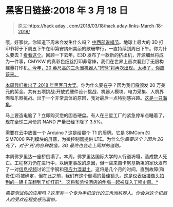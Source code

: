 # 黑客日链接:2018 年 3 月 18 日

> 原文:[https://hack aday . com/2018/03/18/hack aday-links-March-18-2018/](https://hackaday.com/2018/03/18/hackaday-links-march-18-2018/)

哦，好家伙。你知道下周末会发生什么吗？ [中西部说唱节](https://www.eventbrite.com/e/2018-midwest-reprap-festival-registration-38591937524)。地球上最大的 3D 打印节将于下周五下午在印第安纳州美丽的歌珊举行，一直持续到周日下午。你为什么要去？[看看这个](https://hackaday.com/2017/03/28/the-midwest-reprap-festival-spectacular/)。回顾一下去年，E3D 发布了一款新的挤出机，开源细丝将成为一件事，CMYKW 的真彩色细丝打印非常棒，我们在世界上首次看到了无限构建量打印机[。今年，20 英尺高的三角洲机器人“爸爸”将再次出现。太棒了，你应该来。](https://hackaday.com/2017/03/25/mrrf-17-the-infinite-build-volume-printer/)

[本周我们推出了 2018 年黑客日大奖](https://hackaday.io/prize)。你为什么要在乎？因为我们将颁发 20 万美元的奖金。共有五项挑战:开放式硬件设计挑战、机器人模块、电力采集、人机界面和乐器挑战。出于一个非常具体的原因，我对最后一点特别感兴趣。[这是一只海龟](https://www.youtube.com/watch?v=9oPOBrwR2I8)。

马上要造电脑了？立即购买您的固态硬盘。有人在三星工厂的紧急停车点睡着了，现在全球三月份的 NAND 产量已经下降了 3.5%。

需要在云中放置一个 Arduino？这是给那个 T1 的盾牌。它是 SIMCom 的 SIM7000 系列模块的屏蔽，为微控制器提供 LTE。为什么你*需要这个？因为 2G 死了，对于‘死’的各种数值。3G 最终也会走上同样的道路。*

本周佛罗里达一座桥倒塌了。本周，佛罗里达国际大学的人行道坍塌，造成数人死亡。工程努力仍在进行中，以确定事故的原因，但一些来自卡努基斯坦的家伙发布了一对[信息视频](https://www.youtube.com/watch?v=ioC61QW7SHQ&t=312s)讨论工字钢和[预应力混凝土](https://www.youtube.com/watch?v=KtiTm2dKLgU)。这将是几个月的时间，直到故障(和责任)将被确定，但在此之前，我们有这个倒塌的最佳镜头。[这是仪表板摄像头拍到的一辆卡车翻到了红灯前*。这将和凯悦酒店的倒塌一起被载入工程史册。*](https://www.youtube.com/watch?v=Ucflj-MsJBI)

 *需要测试你的应用吗？这里有一个专为手机设计的三角洲机器人。你会对这个机器人的受欢迎程度感到震惊。*